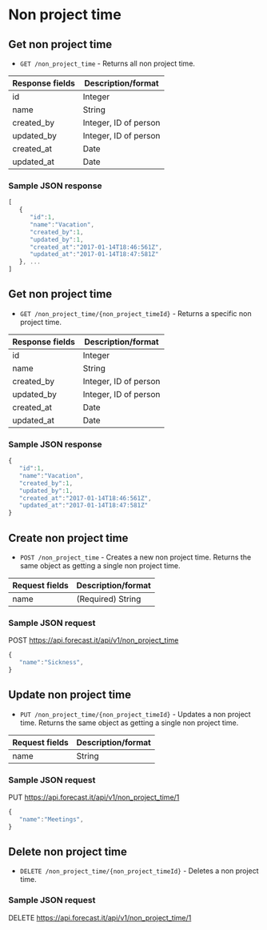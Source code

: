 # Non project time

## Get non project time

* `GET /non_project_time` - Returns all non project time.

|Response fields | Description/format|
|------------ | -------------|
|id | Integer|
|name | String|
|created_by | Integer, ID of person|
|updated_by | Integer, ID of person|
|created_at | Date|
|updated_at | Date|

### Sample JSON response
```javascript
[
   {
      "id":1,
      "name":"Vacation",
      "created_by":1,
      "updated_by":1,
      "created_at":"2017-01-14T18:46:561Z",
      "updated_at":"2017-01-14T18:47:581Z"
   }, ...
]
```

## Get non project time

* `GET /non_project_time/{non_project_timeId}` - Returns a specific non project time.

|Response fields | Description/format|
|------------ | -------------|
|id | Integer|
|name | String|
|created_by | Integer, ID of person|
|updated_by | Integer, ID of person|
|created_at | Date|
|updated_at | Date|

### Sample JSON response
```javascript
{
   "id":1,
   "name":"Vacation",
   "created_by":1,
   "updated_by":1,
   "created_at":"2017-01-14T18:46:561Z",
   "updated_at":"2017-01-14T18:47:581Z"
}
```

## Create non project time

* `POST /non_project_time` - Creates a new non project time. Returns the same object as getting a single non project time.

|Request fields | Description/format|
|------------ | -------------|
|name | (Required) String|

### Sample JSON request
POST https://api.forecast.it/api/v1/non_project_time

```javascript
{
   "name":"Sickness",
}
```

## Update non project time

* `PUT /non_project_time/{non_project_timeId}` - Updates a non project time. Returns the same object as getting a single non project time.

|Request fields | Description/format|
|------------ | -------------|
|name | String|

### Sample JSON request
PUT https://api.forecast.it/api/v1/non_project_time/1

```javascript
{
   "name":"Meetings",
}
```

## Delete non project time

* `DELETE /non_project_time/{non_project_timeId}` - Deletes a non project time.

### Sample JSON request
DELETE https://api.forecast.it/api/v1/non_project_time/1